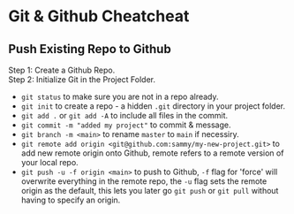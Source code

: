# Git & Github Cheatcheat

## Push Existing Repo to Github
Step 1: Create a Github Repo. <br>
Step 2: Initialize Git in the Project Folder. <br>
- `git status` to make sure you are not in a repo already.
- `git init` to create a repo - a hidden `.git` directory in your project folder.
- `git add .` or `git add -A` to include all files in the commit.
- `git commit -m "added my project"` to commit & message.
- `git branch -m <main>` to rename `master` to `main` if necessiry.
- `git remote add origin <git@github.com:sammy/my-new-project.git>` to add new remote origin onto Github, remote refers to a remote version of your local repo.
- `git push -u -f origin <main>` to push to Github, `-f` flag for 'force' will overwrite everything in the remote repo, the `-u` flag sets the remote origin as the default, this lets you later go `git push` or `git pull` without having to specify an origin.


